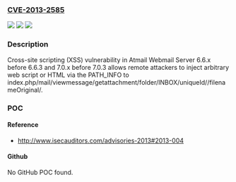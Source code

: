 ### [CVE-2013-2585](https://cve.mitre.org/cgi-bin/cvename.cgi?name=CVE-2013-2585)
![](https://img.shields.io/static/v1?label=Product&message=n%2Fa&color=blue)
![](https://img.shields.io/static/v1?label=Version&message=n%2Fa&color=blue)
![](https://img.shields.io/static/v1?label=Vulnerability&message=n%2Fa&color=brighgreen)

### Description

Cross-site scripting (XSS) vulnerability in Atmail Webmail Server 6.6.x before 6.6.3 and 7.0.x before 7.0.3 allows remote attackers to inject arbitrary web script or HTML via the PATH_INFO to index.php/mail/viewmessage/getattachment/folder/INBOX/uniqueId/<MessageID>/filenameOriginal/.

### POC

#### Reference
- http://www.isecauditors.com/advisories-2013#2013-004

#### Github
No GitHub POC found.

